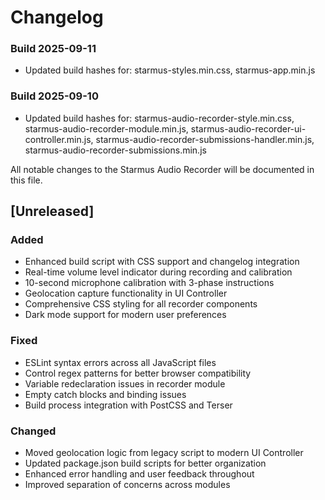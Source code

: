 # Changelog

### Build 2025-09-11
- Updated build hashes for: starmus-styles.min.css, starmus-app.min.js

### Build 2025-09-10
- Updated build hashes for: starmus-audio-recorder-style.min.css, starmus-audio-recorder-module.min.js, starmus-audio-recorder-ui-controller.min.js, starmus-audio-recorder-submissions-handler.min.js, starmus-audio-recorder-submissions.min.js

All notable changes to the Starmus Audio Recorder will be documented in this file.

## [Unreleased]

### Added
- Enhanced build script with CSS support and changelog integration
- Real-time volume level indicator during recording and calibration
- 10-second microphone calibration with 3-phase instructions
- Geolocation capture functionality in UI Controller
- Comprehensive CSS styling for all recorder components
- Dark mode support for modern user preferences

### Fixed
- ESLint syntax errors across all JavaScript files
- Control regex patterns for better browser compatibility
- Variable redeclaration issues in recorder module
- Empty catch blocks and binding issues
- Build process integration with PostCSS and Terser

### Changed
- Moved geolocation logic from legacy script to modern UI Controller
- Updated package.json build scripts for better organization
- Enhanced error handling and user feedback throughout
- Improved separation of concerns across modules